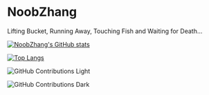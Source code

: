 # NoobZhang
Lifting Bucket, Running Away, Touching Fish and Waiting for Death...  

[![NoobZhang's GitHub stats](https://github-readme-stats.vercel.app/api?username=zhanghua000)](https://github.com/anuraghazra/github-readme-stats)

[![Top Langs](https://github-readme-stats.vercel.app/api/top-langs/?username=zhanghua000)](https://github.com/anuraghazra/github-readme-stats)

![GitHub Contributions Light](https://github.com/zhanghua000/zhanghua000/raw/main/snakes/light.svg#gh-light-mode-only)

![GitHub Contributions Dark](https://github.com/zhanghua000/zhanghua000/raw/main/snakes/dark.svg#gh-dark-mode-only)
